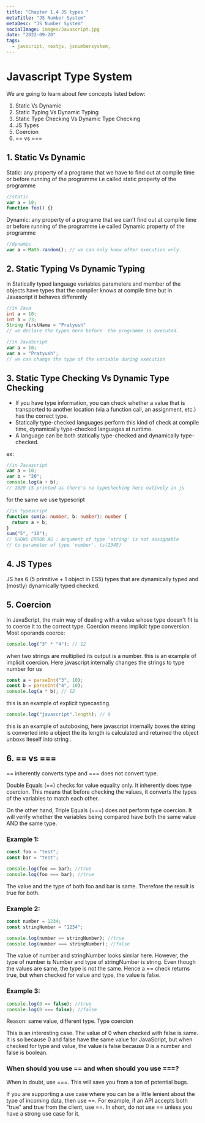 ```yaml
---
title: "Chapter 1.4 JS types "
metaTitle: "JS Number System"
metaDesc: "JS Number System"
socialImage: images/Javascript.jpg
date: "2022-09-20"
tags:
  - javscript, nextjs, jsnumbersystem,
---
```


# Javascript Type System

We are going to learn about few concepts listed below:

1. Static Vs Dynamic
2. Static Typing Vs Dynamic Typing
3. Static Type Checking Vs Dynamic Type Checking
4. JS Types
5. Coercion
6. == vs ===

## 1. Static Vs Dynamic

Static: any property of a programe that we have to find out at compile time or before running of the programme i.e called static property of the programme

```js
//static
var a = 10;
function foo() {}
```

Dynamic: any property of a programe that we can't find out at compile time or before running of the programme i.e called Dynamic property of the programme

```js
//dynamic
var a = Math.random(); // we can only know after execution only.
```

## 2. Static Typing Vs Dynamic Typing

in Statically typed language variables parameters and member of the objects have types that the compiler knows at compile time but in Javascript it behaves differently

```java
//in Java
int a = 10;
int b = 23;
String firstName = "Pratyush"
// we declare the types here before  the programme is executed.
```

```js
//in JavaScript
var a = 10;
var a = "Pratyush";
// we can change the type of the variable during execution
```

## 3. Static Type Checking Vs Dynamic Type Checking

- If you have type information, you can check whether a value that is transported to another location (via a function call, an assignment, etc.) has the correct type.
- Statically type-checked languages perform this kind of check at compile time, dynamically type-checked languages at runtime.
- A language can be both statically type-checked and dynamically type-checked.

ex:

```js
//in Javascript
var a = 10;
var b = "20";
console.log(a + b);
// 1020 iS printed as there's no typechecking here natively in js
```

for the same we use typescript

```ts
//in typescript
function sum(a: number, b: number): number {
  return a + b;
}
sum("5", "10");
// SHOWS ERROR AS : Argument of type 'string' is not assignable
// to parameter of type 'number'. ts(2345)
```

## 4. JS Types

JS has 6 (5 primitive + 1 object in ES5) types that are dynamically typed and (mostly) dynamically typed checked.

## 5. Coercion

In JavaScript, the main way of dealing with a value whose type doesn't fit is to coerce it to the correct type. Coercion means implicit type conversion.
Most operands coerce:

```js
console.log("3" * "4"); // 12
```

when two strings are multiplied its output is a number.
this is an example of implicit coercion. Here javascript internally changes the strings to type number for us

```js
const a = parseInt("3", 10);
const b = parseInt("4", 10);
console.log(a * b); // 12
```

this is an example of explicit typecasting.

```js
console.log("javascript".length); // 9
```

this is an example of autoboxing, here javascript internally boxes the string is converted into a object the its length is calculated and returned the object unboxs iteself into string .

## 6. == vs ===

== inherently converts type and === does not convert type.

Double Equals (==) checks for value equality only. It inherently does type coercion. This means that before checking the values, it converts the types of the variables to match each other.

On the other hand, Triple Equals (===) does not perform type coercion. It will verify whether the variables being compared have both the same value AND the same type.

### Example 1:

```js
const foo = "test";
const bar = "test";

console.log(foo == bar); //true
console.log(foo === bar); //true
```

The value and the type of both foo and bar is same. Therefore the result is true for both.

### Example 2:

```js
const number = 1234;
const stringNumber = "1234";

console.log(number == stringNumber); //true
console.log(number === stringNumber); //false
```

The value of number and stringNumber looks similar here. However, the type of number is Number and type of stringNumber is string. Even though the values are same, the type is not the same. Hence a == check returns true, but when checked for value and type, the value is false.

### Example 3:

```js
console.log(0 == false); //true
console.log(0 === false); //false
```

Reason: same value, different type. Type coercion

This is an interesting case. The value of 0 when checked with false is same. It is so because 0 and false have the same value for JavaScript, but when checked for type and value, the value is false because 0 is a number and false is boolean.

### When should you use == and when should you use ===?

When in doubt, use ===. This will save you from a ton of potential bugs.

If you are supporting a use case where you can be a little lenient about the type of incoming data, then use ==. For example, if an API accepts both "true" and true from the client, use ==. In short, do not use == unless you have a strong use case for it.
